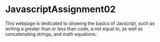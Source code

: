 # JavascriptAssignment02

This webpage is dedicated to showing the basics of Javscript, such as writing a greater than or less than code, a not equal to, as well as concatenating strings, and math equations.
